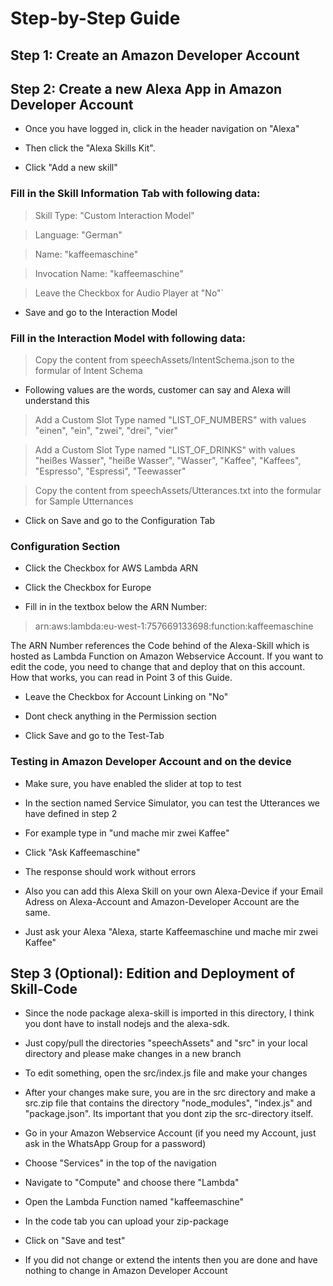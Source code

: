 # Step-by-Step Guide

## Step 1: Create an Amazon Developer Account

## Step 2: Create a new Alexa App in Amazon Developer Account

- Once you have logged in, click in the header navigation on "Alexa"

- Then click the "Alexa Skills Kit".

- Click "Add a new skill"

### Fill in the Skill Information Tab with following data:

> Skill Type: "Custom Interaction Model"

> Language: "German"

> Name: "kaffeemaschine"

> Invocation Name: "kaffeemaschine"

> Leave the Checkbox for Audio Player at "No"`

- Save and go to the Interaction Model

### Fill in the Interaction Model with following data:

> Copy the content from speechAssets/IntentSchema.json to the formular of Intent Schema

- Following values are the words, customer can say and Alexa will understand this

> Add a Custom Slot Type named "LIST_OF_NUMBERS" with values "einen", "ein", "zwei", "drei", "vier"

> Add a Custom Slot Type named "LIST_OF_DRINKS" with values "heißes Wasser", "heiße Wasser", "Wasser", "Kaffee", "Kaffees", "Espresso", "Espressi", "Teewasser"

> Copy the content from speechAssets/Utterances.txt into the formular for Sample Utternances

- Click on Save and go to the Configuration Tab

### Configuration Section

- Click the Checkbox for AWS Lambda ARN 

- Click the Checkbox for Europe

- Fill in in the textbox below the ARN Number: 

> arn:aws:lambda:eu-west-1:757669133698:function:kaffeemaschine

The ARN Number references the Code behind of the Alexa-Skill which is hosted as Lambda Function on Amazon Webservice Account. If you want to edit the code, you need to change that and deploy that on this account. How that works, you can read in Point 3 of this Guide.

- Leave the Checkbox for Account Linking on "No"

- Dont check anything in the Permission section

- Click Save and go to the Test-Tab

### Testing in Amazon Developer Account and on the device

- Make sure, you have enabled the slider at top to test

- In the section named Service Simulator, you can test the Utterances we have defined in step 2

- For example type in "und mache mir zwei Kaffee"

- Click "Ask Kaffeemaschine"

- The response should work without errors

- Also you can add this Alexa Skill on your own Alexa-Device if your Email Adress on Alexa-Account and Amazon-Developer Account are the same.

- Just ask your Alexa "Alexa, starte Kaffeemaschine und mache mir zwei Kaffee"

## Step 3 (Optional): Edition and Deployment of Skill-Code


- Since the node package alexa-skill is imported in this directory, I think you dont have to install nodejs and the alexa-sdk. 

- Just copy/pull the directories "speechAssets" and "src" in your local directory and please make changes in a new branch

- To edit something, open the src/index.js file and make your changes

- After your changes make sure, you are in the src directory and make a src.zip file that contains the directory "node_modules", "index.js" and "package.json". Its important that you dont zip the src-directory itself.

- Go in your Amazon Webservice Account (if you need my Account, just ask in the WhatsApp Group for a password)

- Choose "Services" in the top of the navigation

- Navigate to "Compute" and choose there "Lambda"

- Open the Lambda Function named "kaffeemaschine"

- In the code tab you can upload your zip-package

- Click on "Save and test"

- If you did not change or extend the intents then you are done and have nothing to change in Amazon Developer Account







